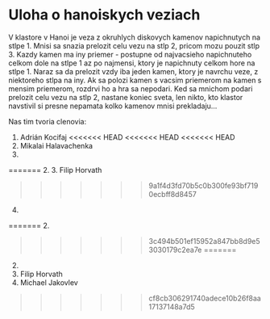 # Uloha o hanoiskych veziach

V klastore v Hanoi je veza z okruhlych diskovych kamenov napichnutych na stlpe 1. 
Mnisi sa snazia prelozit celu vezu na stlp 2, pricom mozu pouzit stlp 3. 
Kazdy kamen ma iny priemer - postupne od najvacsieho napichnuteho celkom dole 
na stlpe 1 az po najmensi, ktory je napichnuty celkom hore na stlpe 1.
Naraz sa da prelozit vzdy iba jeden kamen, ktory je navrchu veze, z niektoreho
stlpa na iny. Ak sa polozi kamen s vacsim priemerom na kamen s mensim priemerom,
rozdrvi ho a hra sa nepodari. Ked sa mnichom podari prelozit celu vezu na stlp 2,
nastane koniec sveta, len nikto, kto klastor navstivil si presne nepamata
kolko kamenov mnisi prekladaju...

Nas tim tvoria clenovia:

1. Adrián Kocifaj
<<<<<<< HEAD
<<<<<<< HEAD
<<<<<<< HEAD
2. Mikalai Halavachenka
3.
=======
2.
3. Filip Horvath
>>>>>>> 9a1f4d3fd70b5c0b300fe93bf7190ecbff8d8457
4.
=======
2.
>>>>>>> 3c494b501ef15952a847bb8d9e53030179c2ea7e
=======
2.
3. Filip Horvath
4. Michael Jakovlev
>>>>>>> cf8cb306291740adece10b26f8aa17137148a7d5
